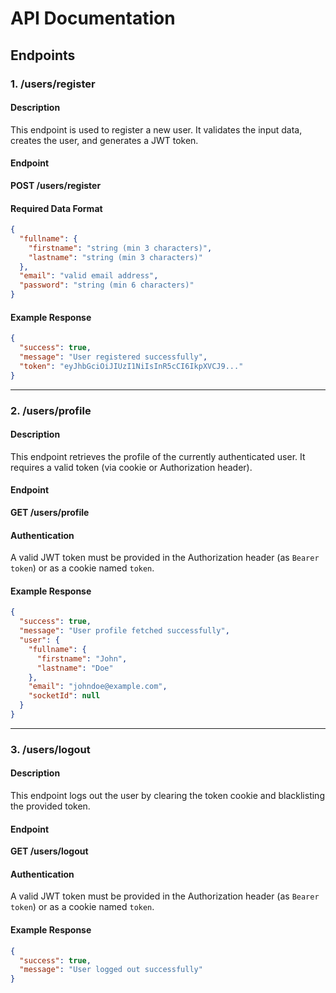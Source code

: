 # API Documentation

## Endpoints

### 1. /users/register

#### Description
This endpoint is used to register a new user. It validates the input data, creates the user, and generates a JWT token.

#### Endpoint
**POST /users/register**

#### Required Data Format
```json
{
  "fullname": {
    "firstname": "string (min 3 characters)",
    "lastname": "string (min 3 characters)"
  },
  "email": "valid email address",
  "password": "string (min 6 characters)"
}
```

#### Example Response
```json
{
  "success": true,
  "message": "User registered successfully",
  "token": "eyJhbGciOiJIUzI1NiIsInR5cCI6IkpXVCJ9..."
}
```

---

### 2. /users/profile

#### Description
This endpoint retrieves the profile of the currently authenticated user. It requires a valid token (via cookie or Authorization header).

#### Endpoint
**GET /users/profile**

#### Authentication
A valid JWT token must be provided in the Authorization header (as `Bearer token`) or as a cookie named `token`.

#### Example Response
```json
{
  "success": true,
  "message": "User profile fetched successfully",
  "user": {
    "fullname": {
      "firstname": "John",
      "lastname": "Doe"
    },
    "email": "johndoe@example.com",
    "socketId": null
  }
}
```

---

### 3. /users/logout

#### Description
This endpoint logs out the user by clearing the token cookie and blacklisting the provided token.

#### Endpoint
**GET /users/logout**

#### Authentication
A valid JWT token must be provided in the Authorization header (as `Bearer token`) or as a cookie named `token`.

#### Example Response
```json
{
  "success": true,
  "message": "User logged out successfully"
}
```